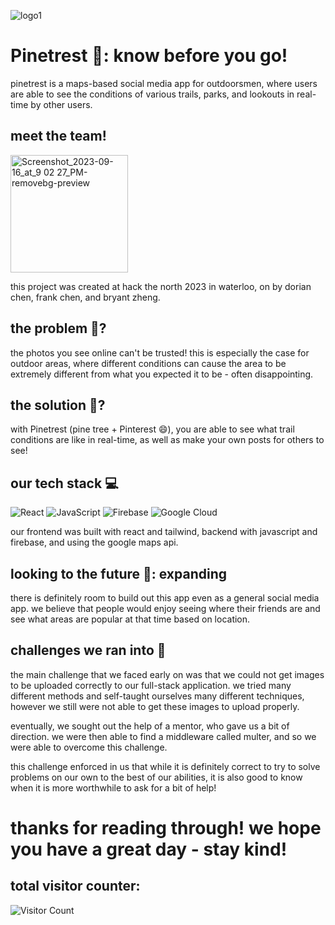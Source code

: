 ![logo1](https://github.com/dourian/twinterest/assets/122124464/d7ff3bb4-0c8c-49a4-bb97-2a3762d6df30)

# Pinetrest 🌲: know before you go!
pinetrest is a maps-based social media app for outdoorsmen, where users are able to see the conditions of various trails, parks, and lookouts in real-time by other users.

## meet the team!
<img width="188" alt="Screenshot_2023-09-16_at_9 02 27_PM-removebg-preview" src="https://github.com/dourian/twinterest/assets/122124464/acdd0d4f-3804-4130-9a8f-4cc41c325b95">

this project was created at hack the north 2023 in waterloo, on by dorian chen, frank chen, and bryant zheng.

## the problem 🔎?
the photos you see online can't be trusted! this is especially the case for outdoor areas, where different conditions can cause the area to be extremely different from what you expected it to be - often disappointing.

## the solution 🧠?
with Pinetrest (pine tree + Pinterest 😄), you are able to see what trail conditions are like in real-time, as well as make your own posts for others to see!

## our tech stack 💻
![React](https://img.shields.io/badge/react-%2320232a.svg?style=for-the-badge&logo=react&logoColor=%2361DAFB)
![JavaScript](https://img.shields.io/badge/javascript-%23323330.svg?style=for-the-badge&logo=javascript&logoColor=%23F7DF1E)
![Firebase](https://img.shields.io/badge/Firebase-039BE5?style=for-the-badge&logo=Firebase&logoColor=white)
![Google Cloud](https://img.shields.io/badge/GoogleCloud-%234285F4.svg?style=for-the-badge&logo=google-cloud&logoColor=white)

our frontend was built with react and tailwind, backend with javascript and firebase, and using the google maps api.

## looking to the future 🤖: expanding
there is definitely room to build out this app even as a general social media app. we believe that people would enjoy seeing where their friends are and see what areas are popular at that time based on location.

## challenges we ran into 🤕
the main challenge that we faced early on was that we could not get images to be uploaded correctly to our full-stack application. we tried many different methods and self-taught ourselves many different techniques, however we still were not able to get these images to upload properly.

eventually, we sought out the help of a mentor, who gave us a bit of direction. we were then able to find a middleware called multer, and so we were able to overcome this challenge.

this challenge enforced in us that while it is definitely correct to try to solve problems on our own to the best of our abilities, it is also good to know when it is more worthwhile to ask for a bit of help!

# thanks for reading through! we hope you have a great day - stay kind!
## total visitor counter:
![Visitor Count](https://profile-counter.glitch.me/{dourian}/count.svg)

